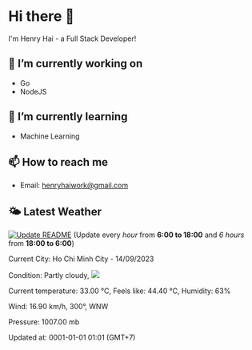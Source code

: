 # Hi there 👋

I'm Henry Hai - a Full Stack Developer!

## 🔭 I’m currently working on

- Go
- NodeJS

## 🌱 I’m currently learning

- Machine Learning

## 📫 How to reach me

- Email: <henryhaiwork@gmail.com>

## 🌤️ Latest Weather
[![Update README](https://github.com/henry0hai/henry0hai/actions/workflows/udpateReadme.yml/badge.svg)](https://github.com/henry0hai/henry0hai/actions/workflows/udpateReadme.yml)
(Update every *hour* from **6:00 to 18:00** and *6 hours* from **18:00 to 6:00**)
<!-- WEATHER:START -->
Current City: Ho Chi Minh City - 14/09/2023

Condition: Partly cloudy, <img src="https://cdn.weatherapi.com/weather/64x64/day/116.png"/>

Current temperature: 33.00 °C, Feels like: 44.40 °C, Humidity: 63%

Wind: 16.90 km/h, 300°, WNW

Pressure: 1007.00 mb

Updated at: 0001-01-01 01:01 (GMT+7)<!-- WEATHER:END -->
